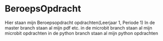 # BeroepsOpdracht
Hier staan mijn Beroepsopdracht opdrachten(Leerjaar 1, Periode 1)
In de master branch staan al mijn pdf etc.
in de microbit branch staan al mijn microbit opdrachten
in de python branch staan al mijn python opdrachten
